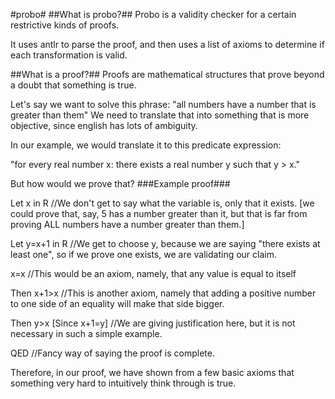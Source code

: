 #probo#
##What is probo?##
Probo is a validity checker for a certain restrictive kinds of proofs.

It uses antlr to parse the proof, and then uses a list of axioms to determine if each transformation is valid.

##What is a proof?##
Proofs are mathematical structures that prove beyond a doubt that something is true.

Let's say we want to solve this phrase: "all numbers have a number that is greater than them"
We need to translate that into something that is more objective, since english has lots of ambiguity.

In our example, we would translate it to this predicate expression:

"for every real number x: there exists a real number y such that y > x."

But how would we prove that?
###Example proof###

Let x in R //We don't get to say what the variable is, only that it exists.
[we could prove that, say, 5 has a number greater than it, but that is far from proving ALL numbers have a number greater than them.]

Let y=x+1 in R //We get to choose y, because we are saying "there exists at least one", so if we prove one exists, we are validating our claim.

x=x //This would be an axiom, namely, that any value is equal to itself

Then x+1>x //This is another axiom, namely that adding a positive number to one side of an equality will make that side bigger.

Then y>x [Since x+1=y] //We are giving justification here, but it is not necessary in such a simple example.

QED //Fancy way of saying the proof is complete.


Therefore, in our proof, we have shown from a few basic axioms that something very hard to intuitively think through is true.